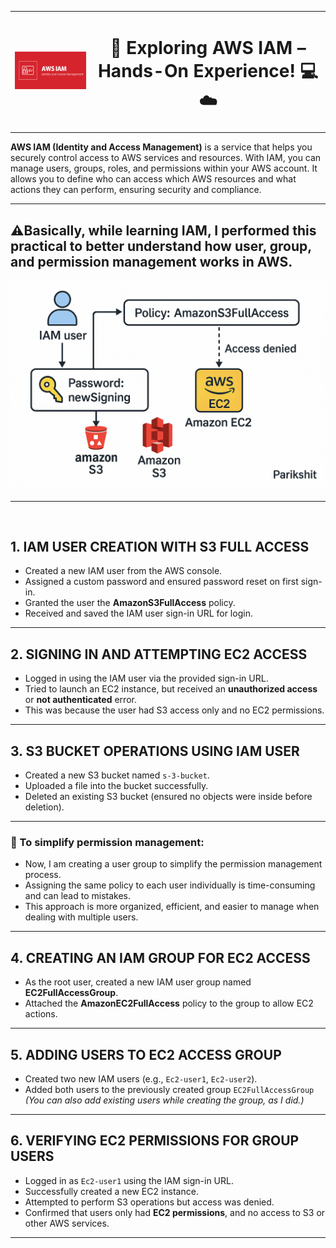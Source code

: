  <table>
  <tr>
    <td><img src="./Images/Front.png" alt="IAM Icon" /></td>
    <td><h1 align="center">🔐 Exploring AWS IAM – Hands-On Experience! 💻☁️</h1></td>
  </tr>
</table>


**AWS IAM (Identity and Access Management)** is a service that helps you securely control access to AWS services and resources. With IAM, you can manage users, groups, roles, and permissions within your AWS account. It allows you to define who can access which AWS resources and what actions they can perform, ensuring security and compliance.

---
## ⚠️**Basically, while learning IAM, I performed this practical to better understand how user, group, and permission management works in AWS.**
 ![](./Images/archi.png)

---

<br>

## 1. IAM USER CREATION WITH S3 FULL ACCESS
- Created a new IAM user from the AWS console.
- Assigned a custom password and ensured password reset on first sign-in.
- Granted the user the **AmazonS3FullAccess** policy.
- Received and saved the IAM user sign-in URL for login.

---

## 2. SIGNING IN AND ATTEMPTING EC2 ACCESS
- Logged in using the IAM user via the provided sign-in URL.
- Tried to launch an EC2 instance, but received an **unauthorized access** or **not authenticated** error.
- This was because the user had S3 access only and no EC2 permissions.

---

## 3. S3 BUCKET OPERATIONS USING IAM USER
- Created a new S3 bucket named `s-3-bucket`.
- Uploaded a file into the bucket successfully.
- Deleted an existing S3 bucket (ensured no objects were inside before deletion).

---

### 🔄 To simplify permission management:
- Now, I am creating a user group to simplify the permission management process.
- Assigning the same policy to each user individually is time-consuming and can lead to mistakes.
- This approach is more organized, efficient, and easier to manage when dealing with multiple users.

---

## 4. CREATING AN IAM GROUP FOR EC2 ACCESS
- As the root user, created a new IAM user group named **EC2FullAccessGroup**.
- Attached the **AmazonEC2FullAccess** policy to the group to allow EC2 actions.

---

## 5. ADDING USERS TO EC2 ACCESS GROUP
- Created two new IAM users (e.g., `Ec2-user1`, `Ec2-user2`).
- Added both users to the previously created group `EC2FullAccessGroup`  
  *(You can also add existing users while creating the group, as I did.)*

---

## 6. VERIFYING EC2 PERMISSIONS FOR GROUP USERS
- Logged in as `Ec2-user1` using the IAM sign-in URL.
- Successfully created a new EC2 instance.
- Attempted to perform S3 operations but access was denied.
- Confirmed that users only had **EC2 permissions**, and no access to S3 or other AWS services.

---

